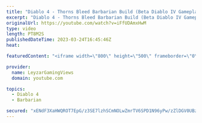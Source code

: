 ```yaml
---
title: "Diablo 4 - Thorns Bleed Barbarian Build (Beta Diablo IV Gameplay)"
excerpt: "Diablo 4 - Thorns Bleed Barbarian Build (Beta Diablo IV Gameplay) Today we're taking a look at the most powerful Barbarian ..."
originalUrl: https://youtube.com/watch?v=iFfUDAmxHwM
type: video
length: PT8M2S
publishedDateTime: 2023-03-24T16:45:46Z
heat: 

featuredContent: "<iframe width=\"800\" height=\"500\" frameborder=\"0\" src=\"https://www.youtube.com/embed/iFfUDAmxHwM\" allow=\"accelerometer; autoplay; encrypted-media; gyroscope; picture-in-picture\" allowfullscreen></iframe>"

provider:
  name: LeyzarGamingViews
  domain: youtube.com

topics:
  - Diablo 4
  - Barbarian

secured: "xENdF3XaHWQROT7EpG/z3SE7lzhSCmNOLwZmrTV6SPD1N96yPw/zZlDGV0UBzSj1ZR7esdgGYTBijtIguiAtfoCsVBbqbR+MaaHtoQ3EPLJO0873oEFbfFnKzxcCsc/lb+LvPwjx5xiXCanviWL62qxY1aO6Da+3TzTYvKu+/dIrmjgqECk+0JZjcOQKAOHu83WmCZNK1apXtYS/dGSPAJYBewuYH55IavqUuACUdXVHvq3MSfPVZ1VGvcP75Y1onUdLSVkpbeW8U4eB/oeA+6dr8JPomixcYm0Fl+PLEjPC5euyiEdfsYi3YUePWcgR+NM6sAhMrsYjjKVzDEeq+Sj6NZ7N5XntyEQ/raAxJ6BOsqMh1Y/heDFSLvnQGBlG+NyojjGdTISyrbMsrzkt0g==;NPCJ+xHd2k2kXHM9zXaffQ=="
---
```


